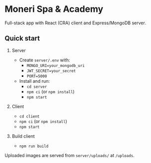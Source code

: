# Moneri Spa & Academy

Full-stack app with React (CRA) client and Express/MongoDB server.

## Quick start

1. Server
   - Create `server/.env` with:
     - `MONGO_URI=your_mongodb_uri`
     - `JWT_SECRET=your_secret`
     - `PORT=5000`
   - Install and run:
     - `cd server`
     - `npm ci` (or `npm install`)
     - `npm start`

2. Client
   - `cd client`
   - `npm ci` (or `npm install`) 
   - `npm start`

3. Build client
   - `npm run build`

Uploaded images are served from `server/uploads/` at `/uploads`.
